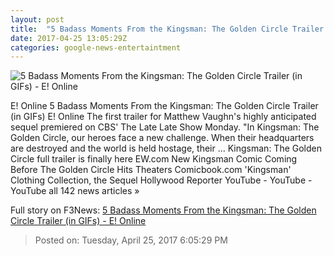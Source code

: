 ```yaml
---
layout: post
title:  "5 Badass Moments From the Kingsman: The Golden Circle Trailer (in GIFs) - E! Online"
date: 2017-04-25 13:05:29Z
categories: google-news-entertaintment
---
```


![5 Badass Moments From the Kingsman: The Golden Circle Trailer (in GIFs) - E! Online](http://akns-images.eonline.com/eol_images/Entire_Site/2017325/rs_600x600-170425050028-600.kingsman-thumb.gif?downsize=450:*&crop=450:350;left,top)

E! Online 5 Badass Moments From the Kingsman: The Golden Circle Trailer (in GIFs) E! Online The first trailer for Matthew Vaughn's highly anticipated sequel premiered on CBS' The Late Late Show Monday. "In Kingsman: The Golden Circle, our heroes face a new challenge. When their headquarters are destroyed and the world is held hostage, their ... Kingsman: The Golden Circle full trailer is finally here EW.com New Kingsman Comic Coming Before The Golden Circle Hits Theaters Comicbook.com 'Kingsman' Clothing Collection, the Sequel Hollywood Reporter YouTube - YouTube - YouTube all 142 news articles »


Full story on F3News: [5 Badass Moments From the Kingsman: The Golden Circle Trailer (in GIFs) - E! Online](http://www.f3nws.com/n/JgJTsH)

> Posted on: Tuesday, April 25, 2017 6:05:29 PM
